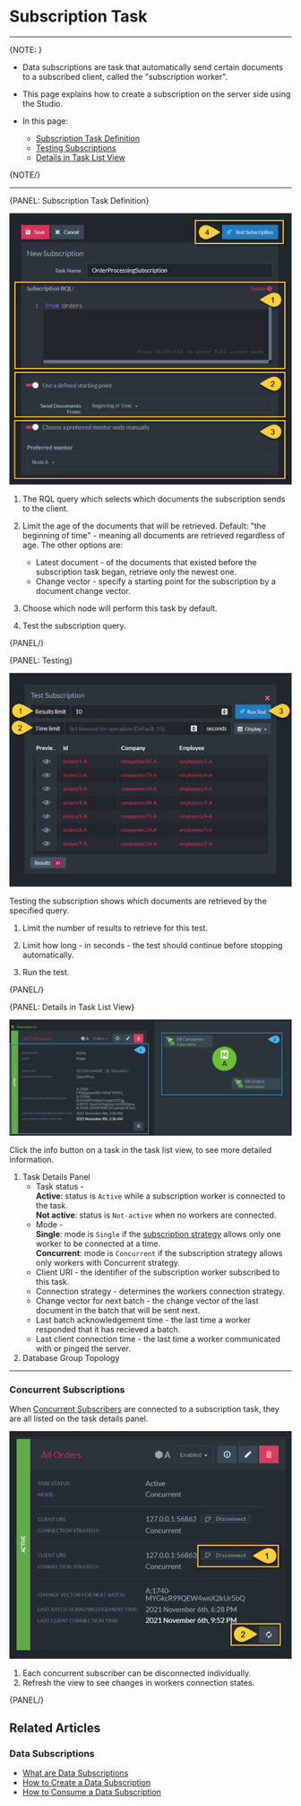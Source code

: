 ﻿# Subscription Task
---

{NOTE: }

* Data subscriptions are task that automatically send certain documents to a subscribed 
client, called the "subscription worker".  

* This page explains how to create a subscription on the server side using the Studio.  

* In this page:
  * [Subscription Task Definition](../../../../studio/database/tasks/ongoing-tasks/subscription-task#subscription-task-definition)
  * [Testing Subscriptions](../../../../studio/database/tasks/ongoing-tasks/subscription-task#testing)
  * [Details in Task List View](../../../../studio/database/tasks/ongoing-tasks/subscription-task#details-in-task-list-view)

{NOTE/}

---

{PANEL: Subscription Task Definition}

![Figure 1. Subscription Task Definition](images/subscriptions-1.png "Subscription Task Definition")

1. The RQL query which selects which documents the subscription sends 
   to the client.  

2. Limit the age of the documents that will be retrieved. Default: "the 
   beginning of time" - meaning all documents are retrieved regardless of 
   age. The other options are:  
   * Latest document - of the documents that existed before the subscription 
     task began, retrieve only the newest one.  
   * Change vector - specify a starting point for the subscription by a 
     document change vector.  

3. Choose which node will perform this task by default.  

4. Test the subscription query.  

{PANEL/}

{PANEL: Testing}

![Figure 2. Testing Subscription](images/subscriptions-2.png "Testing Subscription")

Testing the subscription shows which documents are retrieved by the 
specified query.  

1. Limit the number of results to retrieve for this test.  

2. Limit how long - in seconds - the test should continue before 
stopping automatically.  

3. Run the test.  

{PANEL/}

{PANEL: Details in Task List View}

![Figure 3. Task List View](images/subscriptions-3.png "Task List View")

Click the info button on a task in the task list view, to see 
more detailed information.  

1. Task Details Panel  
   * Task status -  
     **Active**: status is `Active` while a subscription worker is connected to the task.  
     **Not active**: status is `Not-active` when no workers are connected.  
   * Mode -  
     **Single**: mode is `Single` if the 
     [subscription strategy](../../../../client-api/data-subscriptions/consumption/how-to-consume-data-subscription#subscription-strategy) 
     allows only one worker to be connected at a time.  
     **Concurrent**: mode is `Concurrent` if the subscription strategy allows only workers 
     with Concurrent strategy.  
   * Client URI - the identifier of the subscription worker 
     subscribed to this task.  
   * Connection strategy - determines the workers connection strategy.  
   * Change vector for next batch - the change vector of the last 
     document in the batch that will be sent next.  
   * Last batch acknowledgement time - the last time a worker 
     responded that it has recieved a batch.  
   * Last client connection time - the last time a worker communicated 
     with or pinged the server.  
2. Database Group Topology

---

### Concurrent Subscriptions

When [Concurrent Subscribers](../../../../client-api/data-subscriptions/concurrent-subscriptions) 
are connected to a subscription task, they are all listed on the task details panel.  

![Figure 4. Concurrent Subscribers](images/subscriptions-4.png "Concurrent Subscribers")

1. Each concurrent subscriber can be disconnected individually.  
2. Refresh the view to see changes in workers connection states.  

{PANEL/}

## Related Articles

### Data Subscriptions

- [What are Data Subscriptions](../../../../client-api/data-subscriptions/what-are-data-subscriptions)
- [How to Create a Data Subscription](../../../../client-api/data-subscriptions/creation/how-to-create-data-subscription)
- [How to Consume a Data Subscription](../../../../client-api/data-subscriptions/consumption/how-to-consume-data-subscription)
